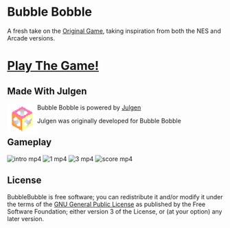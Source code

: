 # Bubble Bobble
A fresh take on the [Original Game](https://en.wikipedia.org/wiki/Bubble_Bobble), taking inspiration from both the NES and Arcade versions.

# [Play The Game!](https://julianrijken.com/BubbleBobbleWeb/BubbleBobble)


## Made With Julgen
<img alt="Julgen Logo" src="./ReadmeContent/Julgen_Logo_Large.png" width="70" align="left"/>

Bubble Bobble is powered by [Julgen](https://github.com/JulianRijken/Julgen)

Julgen was originally developed for Bubble Bobble

## Gameplay
![intro mp4](https://github.com/user-attachments/assets/774e6101-6657-4664-86ee-8b2610725707)
![1 mp4](https://github.com/user-attachments/assets/ad42504c-cc6e-4d14-a406-43a24c49340e)
![3 mp4](https://github.com/user-attachments/assets/95fc0b0a-f94c-4e86-b0a6-9dc61b63d62b)
![score mp4](https://github.com/user-attachments/assets/f07c097e-a277-4a96-be86-6d90b16dc076)

## License
BubbleBubble is free software; you can redistribute it and/or modify it under the terms of the [GNU General Public License](LICENSE.md) as published by the Free Software Foundation; either version 3 of the License, or (at your option) any later version.
